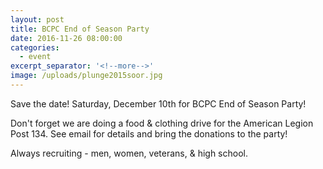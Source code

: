 ```yaml
---
layout: post
title: BCPC End of Season Party
date: 2016-11-26 08:00:00
categories:
  - event
excerpt_separator: '<!--more-->'
image: /uploads/plunge2015soor.jpg
---
```



Save the date! Saturday, December 10th for BCPC End of Season Party!

Don't forget we are doing a food & clothing drive for the American Legion Post 134. See email for details and bring the donations to the party!<!--more-->

Always recruiting - men, women, veterans, & high school.